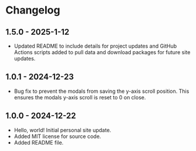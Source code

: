 # Changelog

## 1.5.0 - 2025-1-12
- Updated README to include details for project updates and GitHub Actions scripts added to pull data and download packages for future site updates.

## 1.0.1 - 2024-12-23
- Bug fix to prevent the modals from saving the y-axis scroll position. This ensures the modals y-axis scroll is reset to 0 on close.

## 1.0.0 - 2024-12-22
- Hello, world! Initial personal site update.
- Added MIT license for source code.
- Added README file.